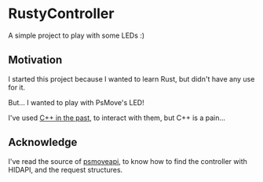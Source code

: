# RustyController

A simple project to play with some LEDs :)

## Motivation

I started this project because I wanted to learn Rust, but didn't have any use for it.

But... I wanted to play with PsMove's LED!

I've used [C++ in the past](https://github.com/LegendL3n/MembroEsquerdo), to interact with them, but C++ is a pain...

## Acknowledge

I've read the source of [psmoveapi](https://github.com/thp/psmoveapi), to know how to find the controller with HIDAPI, and the request structures.
